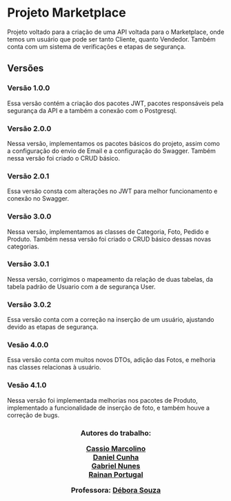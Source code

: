 # Projeto Marketplace

Projeto voltado para a criação de uma API voltada para o Marketplace, onde temos um usuário que pode ser tanto Cliente, quanto Vendedor. Também conta com um sistema de verificações e etapas de segurança.
## Versões

### Versão 1.0.0
Essa versão contém a criação dos pacotes JWT, pacotes responsáveis pela segurança da API e a também a conexão com o Postgresql.
### Versão 2.0.0
Nessa versão, implementamos os pacotes básicos do projeto, assim como a configuração do envio de Email e a configuração do Swagger.
Também nessa versão foi criado o CRUD básico.
### Versão 2.0.1
Essa versão consta com alterações no JWT para melhor funcionamento e conexão no Swagger.
### Versão 3.0.0
Nessa versão, implementamos as classes de Categoria, Foto, Pedido e Produto.
Também nessa versão foi criado o CRUD básico dessas novas categorias.
### Versão 3.0.1
Nessa versão, corrigimos o mapeamento da relação de duas tabelas, da tabela padrão de Usuario com a de segurança User.
### Versão 3.0.2
Essa versão conta com a correção na inserção de um usuário, ajustando devido as etapas de segurança.
### Vesão 4.0.0
Essa versão conta com muitos novos DTOs, adição das Fotos, e melhoria nas classes relacionas à usuário.
### Vesão 4.1.0
Nessa versão foi implementada melhorias nos pacotes de Produto, implementado a funcionalidade de inserção de foto, e também houve a correção de bugs.

<h3 align="center">
Autores do trabalho:

 
[Cassio Marcolino](https://github.com/cassiobmarcolino)<br/>
[Daniel Cunha](https://github.com/GuardiaoX)<br/>
[Gabriel Nunes](https://github.com/GabrielNunes11)<br/>
[Rainan Portugal](https://github.com/rmportugal)<br/>

Professora:
[Débora Souza](https://github.com/debysouza)<br/>
</h3>
